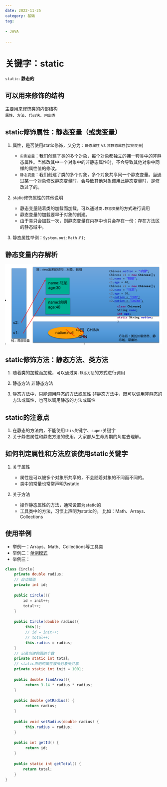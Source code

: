 ```yaml
---
date: 2022-11-25
category: 基础
tag:

- JAVA

---
```


# 关键字：static

`static`: **静态的**

## 可以用来修饰的结构

主要用来修饰类的内部结构  
`属性`、`方法`、`代码块`、`内部类`

## static修饰属性：静态变量（或类变量）

1. 属性，是否使用static修饰，又分为：`静态属性` vs `非静态属性`(`实例变量`)
    - `实例变量`：我们创建了类的多个对象，每个对象都独立的拥一套类中的非静态属性。当修改其中一个对象中的非静态属性时，不会导致其他对象中同样的属性值的修改。
    - `静态变量`：我们创建了类的多个对象，多个对象共享同一个静态变量。当通过某一个对象修改静态变量时，会导致其他对象调用此静态变量时，是修改过了的。
2. static修饰属性的其他说明
    - 静态变量随着类的加载而加载。可以通过`类.静态变量`的方式进行调用
    - 静态变量的加载要早于对象的创建。
    - 由于类只会加载一次，则静态变量在内存中也只会存在一份：存在方法区的静态域中。

3. 静态属性举例：`System.out`; `Math.PI`;

## 静态变量内存解析

![img.png](../../images/static.png)

## static修饰方法：静态方法、类方法

1. 随着类的加载而加载，可以通过`类.静态方法`的方式进行调用
2. 静态方法 非静态方法

3. 静态方法中，只能调用静态的方法或属性
   非静态方法中，既可以调用非静态的方法或属性，也可以调用静态的方法或属性

## static的注意点

1. 在静态的方法内，不能使用`this`关键字、`super`关键字
2. 关于静态属性和静态方法的使用，大家都从生命周期的角度去理解。

## 如何判定属性和方法应该使用static关键字

1. 关于属性
    - 属性是可以被多个对象所共享的，不会随着对象的不同而不同的。
    - 类中的常量也常常声明为static

2. 关于方法
    - 操作静态属性的方法，通常设置为static的
    - 工具类中的方法，习惯上声明为static的。 比如：Math、Arrays、Collections

## 使用举例

- 举例一：Arrays、Math、Collections等工具类
- 举例二：[单例模式](/java/design-patterns/single.md)
- 举例三：

```java
class Circle{
	private double radius;
	// 自动赋值
	private int id;
	
	public Circle(){
		id = init++;
		total++;
	}
	
	public Circle(double radius){
		 this();
         // id = init++;
         // total++;
         this.radius = radius;
	}
	// 记录创建的圆的个数
	private static int total;
	// static声明的属性被所对象所共享
	private static int init = 1001;
	
	public double findArea(){
		 return 3.14 * radius * radius;
	}

	public double getRadius() {
		 return radius;
	}

	public void setRadius(double radius) {
		 this.radius = radius;
	}

	public int getId() {
		 return id;
	}

	public static int getTotal() {
	  	return total;
	}
}
```
